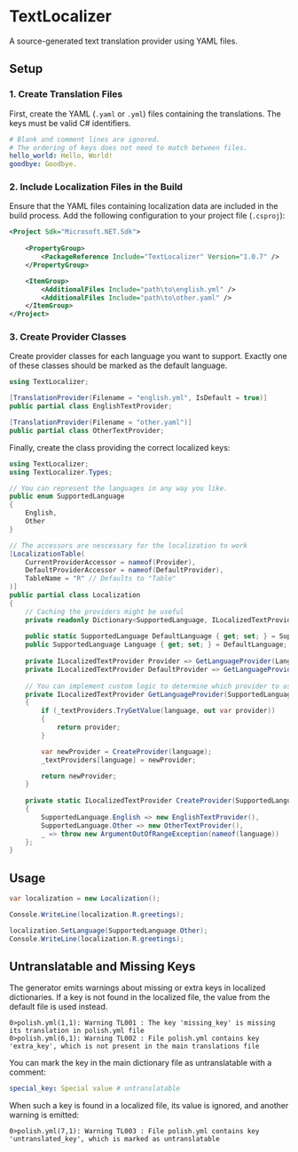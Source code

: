 # TextLocalizer
A source-generated text translation provider using YAML files.

## Setup

### 1. Create Translation Files

First, create the YAML (`.yaml` or `.yml`) files containing the translations.
The keys must be valid C# identifiers.

```yaml
# Blank and comment lines are ignored.
# The ordering of keys does not need to match between files.
hello_world: Hello, World!
goodbye: Goodbye.
```

### 2. Include Localization Files in the Build

Ensure that the YAML files containing localization data are included in the build process.
Add the following configuration to your project file (`.csproj`):

```xml
<Project Sdk="Microsoft.NET.Sdk">
    
    <PropertyGroup>
        <PackageReference Include="TextLocalizer" Version="1.0.7" />
    </PropertyGroup>

    <ItemGroup>
        <AdditionalFiles Include="path\to\english.yml" />
        <AdditionalFiles Include="path\to\other.yaml" />
    </ItemGroup>
</Project>
```

### 3. Create Provider Classes

Create provider classes for each language you want to support.
Exactly one of these classes should be marked as the default language.

```csharp
using TextLocalizer;

[TranslationProvider(Filename = "english.yml", IsDefault = true)]
public partial class EnglishTextProvider;

[TranslationProvider(Filename = "other.yaml")]
public partial class OtherTextProvider;
```

Finally, create the class providing the correct localized keys:

```csharp
using TextLocalizer;
using TextLocalizer.Types;

// You can represent the languages in any way you like.
public enum SupportedLanguage
{
    English,
    Other
}

// The accessors are nescessary for the localization to work
[LocalizationTable(
    CurrentProviderAccessor = nameof(Provider),
    DefaultProviderAccessor = nameof(DefaultProvider),
    TableName = "R" // Defaults to "Table"
)]
public partial class Localization
{
    // Caching the providers might be useful
    private readonly Dictionary<SupportedLanguage, ILocalizedTextProvider> _textProviders = new();
    
    public static SupportedLanguage DefaultLanguage { get; set; } = SupportedLanguage.English;
    public SupportedLanguage Language { get; set; } = DefaultLanguage;
    
    private ILocalizedTextProvider Provider => GetLanguageProvider(Language);
    private ILocalizedTextProvider DefaultProvider => GetLanguageProvider(DefaultLanguage);
    
    // You can implement custom logic to determine which provider to use
    private ILocalizedTextProvider GetLanguageProvider(SupportedLanguage language)
    {
        if (_textProviders.TryGetValue(language, out var provider))
        {
            return provider;
        }

        var newProvider = CreateProvider(language);
        _textProviders[language] = newProvider;

        return newProvider;
    }
    
    private static ILocalizedTextProvider CreateProvider(SupportedLanguage language) => language switch
    {
        SupportedLanguage.English => new EnglishTextProvider(),
        SupportedLanguage.Other => new OtherTextProvider(),
        _ => throw new ArgumentOutOfRangeException(nameof(language))
    };
}

```

## Usage

```csharp
var localization = new Localization();

Console.WriteLine(localization.R.greetings);

localization.SetLanguage(SupportedLanguage.Other);
Console.WriteLine(localization.R.greetings);
```

## Untranslatable and Missing Keys

The generator emits warnings about missing or extra keys in localized dictionaries.
If a key is not found in the localized file, the value from the default file is used instead.

```
0>polish.yml(1,1): Warning TL001 : The key 'missing_key' is missing its translation in polish.yml file
0>polish.yml(6,1): Warning TL002 : File polish.yml contains key 'extra_key', which is not present in the main translations file
```

You can mark the key in the main dictionary file as untranslatable with a comment:
```yaml
special_key: Special value # untranslatable
```

When such a key is found in a localized file, its value is ignored, and another warning is emitted:
```
0>polish.yml(7,1): Warning TL003 : File polish.yml contains key 'untranslated_key', which is marked as untranslatable
```


